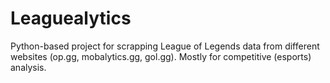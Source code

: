 # Leaguealytics

Python-based project for scrapping League of Legends data from different websites (op.gg, mobalytics.gg, gol.gg). Mostly for competitive (esports) analysis.
